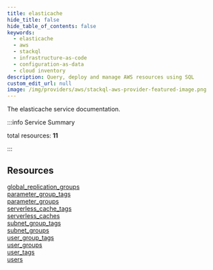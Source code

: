 ```yaml
---
title: elasticache
hide_title: false
hide_table_of_contents: false
keywords:
  - elasticache
  - aws
  - stackql
  - infrastructure-as-code
  - configuration-as-data
  - cloud inventory
description: Query, deploy and manage AWS resources using SQL
custom_edit_url: null
image: /img/providers/aws/stackql-aws-provider-featured-image.png
---
```


The elasticache service documentation.

:::info Service Summary

<div class="row">
<div class="providerDocColumn">
<span>total resources:&nbsp;<b>11</b></span><br />
</div>
</div>

:::

## Resources
<div class="row">
<div class="providerDocColumn">
<a href="/providers/aws/elasticache/global_replication_groups/">global_replication_groups</a><br />
<a href="/providers/aws/elasticache/parameter_group_tags/">parameter_group_tags</a><br />
<a href="/providers/aws/elasticache/parameter_groups/">parameter_groups</a><br />
<a href="/providers/aws/elasticache/serverless_cache_tags/">serverless_cache_tags</a><br />
<a href="/providers/aws/elasticache/serverless_caches/">serverless_caches</a><br />
<a href="/providers/aws/elasticache/subnet_group_tags/">subnet_group_tags</a>
</div>
<div class="providerDocColumn">
<a href="/providers/aws/elasticache/subnet_groups/">subnet_groups</a><br />
<a href="/providers/aws/elasticache/user_group_tags/">user_group_tags</a><br />
<a href="/providers/aws/elasticache/user_groups/">user_groups</a><br />
<a href="/providers/aws/elasticache/user_tags/">user_tags</a><br />
<a href="/providers/aws/elasticache/users/">users</a>
</div>
</div>